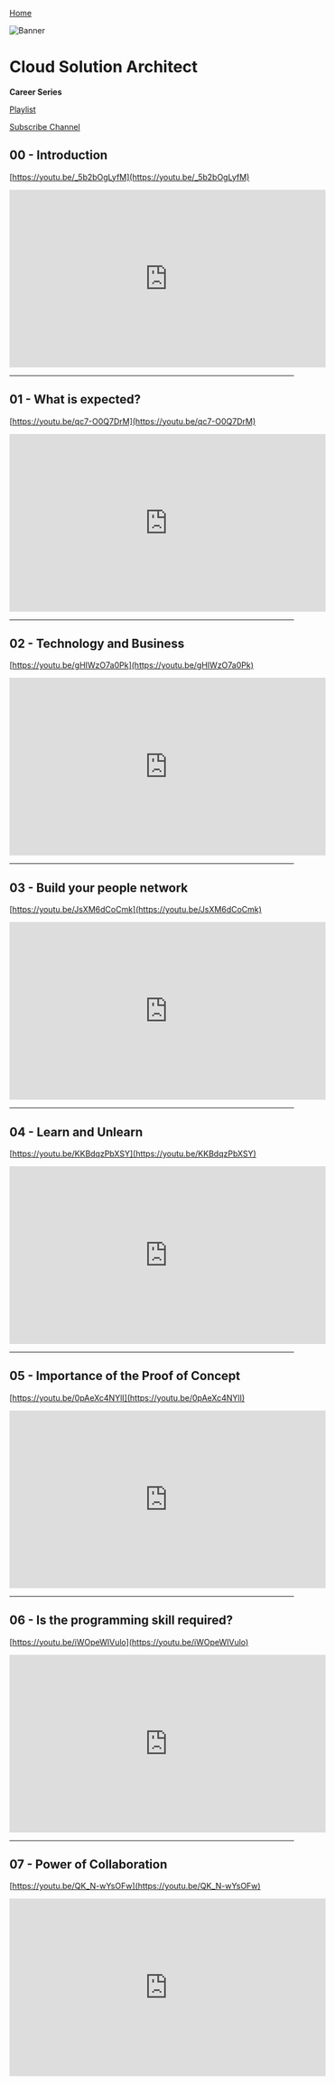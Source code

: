 [Home](index.md)

![Banner](images/CSA-Intro.png)

# Cloud Solution Architect 
**Career Series**

[Playlist](https://www.youtube.com/playlist?list=PLPIVZsyfpXt8UyEq9EV2F5EksIICZemDR)

[Subscribe Channel](https://www.youtube.com/c/TechTalksWriju?sub_confirmation=1)

## 00 - Introduction

[https://youtu.be/_5b2bOgLyfM](https://youtu.be/_5b2bOgLyfM)

<iframe width="560" height="315" src="https://www.youtube.com/embed/_5b2bOgLyfM" title="YouTube video player" frameborder="0" allow="accelerometer; autoplay; clipboard-write; encrypted-media; gyroscope; picture-in-picture" allowfullscreen></iframe>

---

## 01 - What is expected?

[https://youtu.be/qc7-O0Q7DrM](https://youtu.be/qc7-O0Q7DrM)

<iframe width="560" height="315" src="https://www.youtube.com/embed/qc7-O0Q7DrM" title="YouTube video player" frameborder="0" allow="accelerometer; autoplay; clipboard-write; encrypted-media; gyroscope; picture-in-picture" allowfullscreen></iframe>

---

## 02 - Technology and Business

[https://youtu.be/gHIWzO7a0Pk](https://youtu.be/gHIWzO7a0Pk)

<iframe width="560" height="315" src="https://www.youtube.com/embed/gHIWzO7a0Pk" title="YouTube video player" frameborder="0" allow="accelerometer; autoplay; clipboard-write; encrypted-media; gyroscope; picture-in-picture" allowfullscreen></iframe>

---

## 03 - Build your people network

[https://youtu.be/JsXM6dCoCmk](https://youtu.be/JsXM6dCoCmk)

<iframe width="560" height="315" src="https://www.youtube.com/embed/JsXM6dCoCmk" title="YouTube video player" frameborder="0" allow="accelerometer; autoplay; clipboard-write; encrypted-media; gyroscope; picture-in-picture" allowfullscreen></iframe>

---

## 04 - Learn and Unlearn

[https://youtu.be/KKBdqzPbXSY](https://youtu.be/KKBdqzPbXSY)

<iframe width="560" height="315" src="https://www.youtube.com/embed/KKBdqzPbXSY" title="YouTube video player" frameborder="0" allow="accelerometer; autoplay; clipboard-write; encrypted-media; gyroscope; picture-in-picture" allowfullscreen></iframe>

---

## 05 - Importance of the Proof of Concept

[https://youtu.be/0pAeXc4NYlI](https://youtu.be/0pAeXc4NYlI)

<iframe width="560" height="315" src="https://www.youtube.com/embed/0pAeXc4NYlI" title="YouTube video player" frameborder="0" allow="accelerometer; autoplay; clipboard-write; encrypted-media; gyroscope; picture-in-picture" allowfullscreen></iframe>

---

## 06 -  Is the programming skill required?

[https://youtu.be/iWOpeWIVulo](https://youtu.be/iWOpeWIVulo)

<iframe width="560" height="315" src="https://www.youtube.com/embed/iWOpeWIVulo" title="YouTube video player" frameborder="0" allow="accelerometer; autoplay; clipboard-write; encrypted-media; gyroscope; picture-in-picture" allowfullscreen></iframe> 

---

## 07 -  Power of Collaboration

[https://youtu.be/QK_N-wYsOFw](https://youtu.be/QK_N-wYsOFw)

<iframe width="560" height="315" src="https://www.youtube.com/embed/QK_N-wYsOFw" title="YouTube video player" frameborder="0" allow="accelerometer; autoplay; clipboard-write; encrypted-media; gyroscope; picture-in-picture" allowfullscreen></iframe>

<!-- 
## 0x - 

[https://youtu.be//YOUID](https://youtu.be/YOUID)

<iframe width="560" height="315" src="https://www.youtube.com/embed/YOUID" title="YouTube video player" frameborder="0" allow="accelerometer; autoplay; clipboard-write; encrypted-media; gyroscope; picture-in-picture" allowfullscreen></iframe> 
-->

